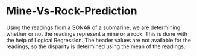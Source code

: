 # Mine-Vs-Rock-Prediction

Using the readings from a SONAR of a submarine, we are determining whether or not the readings represent a mine or a rock.
This is done with the help of Logical Regression.
The header values are not available for the readings, so the disparity is determined using the mean of the readings.
